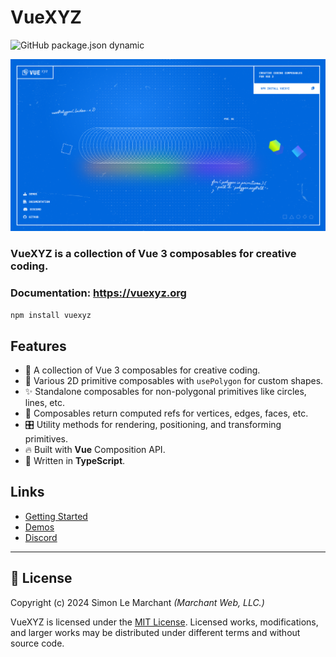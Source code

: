 # VueXYZ

![GitHub package.json dynamic](https://img.shields.io/github/package-json/version/marchantweb/vuexyz?label=current%20version)

![cover.png](docs%2Fpublic%2Fcover.png)

### VueXYZ is a collection of Vue 3 composables for creative coding.

### Documentation: https://vuexyz.org

`npm install vuexyz`

## Features

- 🎨 A collection of Vue 3 composables for creative coding.
- 💎 Various 2D primitive composables with `usePolygon` for custom shapes.
- ✨ Standalone composables for non-polygonal primitives like circles, lines, etc.
- 📐 Composables return computed refs for vertices, edges, faces, etc.
- 🎛️ Utility methods for rendering, positioning, and transforming primitives.
- 🔥 Built with **Vue** Composition API.
- 📒 Written in **TypeScript**.

## Links

- [Getting Started](https://vuexyz.org/getting-started)
- [Demos](https://vuexyz.org/demo/basic-primitives)
- [Discord](https://discord.gg/hKyfDAddsK)

---

## 📄 License

Copyright (c) 2024 Simon Le Marchant _(Marchant Web, LLC.)_

VueXYZ is licensed under the [MIT License](https://github.com/marchantweb/vuexyz/blob/main/LICENSE). Licensed works, modifications, and larger works may be distributed under different terms and without source code.
